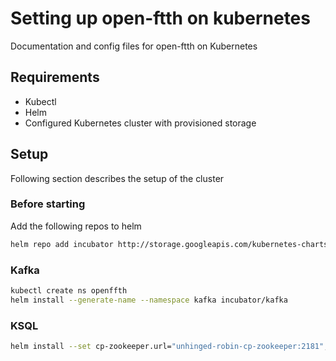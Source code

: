 # Setting up open-ftth on kubernetes
Documentation and config files for open-ftth on Kubernetes

## Requirements

* Kubectl
* Helm
* Configured Kubernetes cluster with provisioned storage

## Setup

Following section describes the setup of the cluster

### Before starting

Add the following repos to helm

```sh
helm repo add incubator http://storage.googleapis.com/kubernetes-charts-incubator
```

### Kafka

```sh
kubectl create ns openffth
helm install --generate-name --namespace kafka incubator/kafka
```

### KSQL

```sh
helm install --set cp-zookeeper.url="unhinged-robin-cp-zookeeper:2181",cp-schema-registry.url="http://lolling-chinchilla-cp-schema-registry:8081" cp-helm-charts/charts/cp-ksql-server --namespace openftth --generate-name
```
